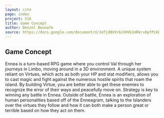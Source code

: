 ```yaml
---
layout: cite
page: index
project: S16
title: Game Concept
author: Denzel Beunafe
source: https://docs.google.com/document/d/1mTjd8VXrbiVHVk1mRkrv8pfPzkBGmDmaNcpvt90ikVs/edit?usp=sharing
---
```

## Game Concept

Ennea is a turn-based RPG game where you control Val through her journeys in Limbo, moving around in a 3D environment. A unique system reliant on Virtues, which acts as both your HP and stat modifiers, allows you to cast magic and fight against the numerous hostile spirits that roam the island. By building Virtue, you are better able to get these enemies to recognize the error of their ways and peacefully move on. Strategy is key to winning any battle in Ennea. Outside of battle, Ennea is an exploration of human personalities based off of the Enneagram, talking to the Islanders over the virtues they follow and how it can both make a person great or terrible based on how they act on them.
